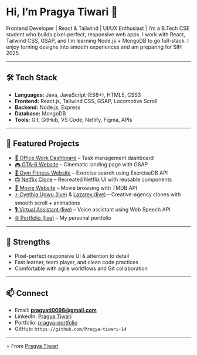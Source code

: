 # Hi, I’m Pragya Tiwari 👋

Frontend Developer | React & Tailwind | UI/UX Enthusiast | 
I’m a B.Tech CSE student who builds pixel-perfect, responsive web apps. I work with React, Tailwind CSS, GSAP, and I’m learning Node.js + MongoDB to go full-stack. I enjoy turning designs into smooth experiences and am preparing for SIH 2025.

---

## 🛠️ Tech Stack
- **Languages:** Java, JavaScript (ES6+), HTML5, CSS3  
- **Frontend:** React.js, Tailwind CSS, GSAP, Locomotive Scroll  
- **Backend:** Node.js, Express  
- **Database:** MongoDB  
- **Tools:** Git, GitHub, VS Code, Netlify, Figma, APIs

---

## 📂 Featured Projects
- [💼 Office Work Dashboard](https://github.com/Pragya-tiwari-14/office-work) – Task management dashboard  
- [🎮 GTA-6 Website](https://github.com/Pragya-tiwari-14/gta-6-website) – Cinematic landing page with GSAP  
- [💪 Gym Fitness Website](https://github.com/Pragya-tiwari-14/gym_project) – Exercise search using ExerciseDB API  
- [📺 Netflix Clone](https://github.com/Pragya-tiwari-14/netflex) – Recreated Netflix UI with reusable components  
- [🎥 Movie Website](https://github.com/Pragya-tiwari-14/Moviewebsite_project) – Movie browsing with TMDB API  
- [⚡ Cynthia Ugwu (live)](https://pragya-tiwari-14.github.io/cynthia-ugwu/) & [Lazarev (live)](https://pragya-tiwari-14.github.io/lezarev-clone/) – Creative-agency clones with smooth scroll + animations  
- [🎙️ Virtual Assistant (live)](https://pragya-tiwari-14.github.io/virtual-assistant/) – Voice assistant using Web Speech API  
- [🌐 Portfolio (live)](https://pragya-tiwari-14.github.io/pragya-portfolio/) – My personal portfolio

---

## 💪 Strengths
- Pixel-perfect responsive UI & attention to detail  
- Fast learner, team player, and clean code practices  
- Comfortable with agile workflows and Git collaboration

---

## 📫 Connect
- Email: **pragyati0098@gmail.com**  
- LinkedIn: [Pragya Tiwari](https://www.linkedin.com/in/pragya-tiwari-8a2342327)  
- Portfolio: [pragya-portfolio](https://pragya-tiwari-14.github.io/pragya-portfolio/)  
- GitHub: `https://github.com/Pragya-tiwari-14`

---

⭐️ From [Pragya Tiwari](https://github.com/Pragya-tiwari-14)
